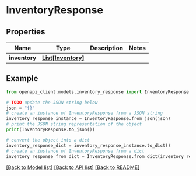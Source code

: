 # InventoryResponse


## Properties

Name | Type | Description | Notes
------------ | ------------- | ------------- | -------------
**inventory** | [**List[Inventory]**](Inventory.md) |  | 

## Example

```python
from openapi_client.models.inventory_response import InventoryResponse

# TODO update the JSON string below
json = "{}"
# create an instance of InventoryResponse from a JSON string
inventory_response_instance = InventoryResponse.from_json(json)
# print the JSON string representation of the object
print(InventoryResponse.to_json())

# convert the object into a dict
inventory_response_dict = inventory_response_instance.to_dict()
# create an instance of InventoryResponse from a dict
inventory_response_from_dict = InventoryResponse.from_dict(inventory_response_dict)
```
[[Back to Model list]](../README.md#documentation-for-models) [[Back to API list]](../README.md#documentation-for-api-endpoints) [[Back to README]](../README.md)


